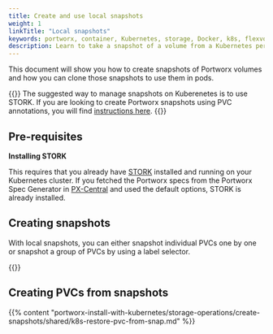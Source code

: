 ```yaml
---
title: Create and use local snapshots
weight: 1
linkTitle: "Local snapshots"
keywords: portworx, container, Kubernetes, storage, Docker, k8s, flexvol, pv, persistent disk, snapshots, stork, clones
description: Learn to take a snapshot of a volume from a Kubernetes persistent volume claim (PVC) and use that snapshot as the volume for a new pod.
---
```


This document will show you how to create snapshots of Portworx volumes and how you can clone those snapshots to use them in pods.

{{<info>}}
The suggested way to manage snapshots on Kuberenetes is to use STORK. If you are looking to create Portworx snapshots using PVC annotations, you will find [instructions here](/portworx-install-with-kubernetes/storage-operations/create-snapshots/on-demand/snaps-annotations).
{{</info>}}

## Pre-requisites

**Installing STORK**

This requires that you already have [STORK](/portworx-install-with-kubernetes/storage-operations/stork) installed and running on your
Kubernetes cluster. If you fetched the Portworx specs from the Portworx Spec Generator in [PX-Central](https://central.portworx.com) and used the default options, STORK is already installed.

## Creating snapshots

With local snapshots, you can either snapshot individual PVCs one by one or snapshot a group of PVCs by using a label selector.

{{<homelist series="k8s-local-snap">}}

## Creating PVCs from snapshots

{{% content "portworx-install-with-kubernetes/storage-operations/create-snapshots/shared/k8s-restore-pvc-from-snap.md" %}}
